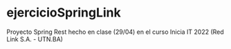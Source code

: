 # ejercicioSpringLink
Proyecto Spring Rest hecho en clase (29/04) en el curso Inicia IT 2022 (Red Link S.A. - UTN.BA)
